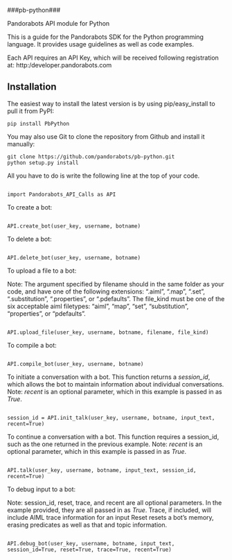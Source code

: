 ###pb-python###

Pandorabots API module for Python

﻿This is a guide for the Pandorabots SDK for the Python programming language. It provides usage guidelines as well as code examples.

Each API requires an API Key, which will be received following registration at: http:/developer.pandorabots.com


Installation
------------
The easiest way to install the latest version
is by using pip/easy_install to pull it from PyPI:

    pip install PbPython

You may also use Git to clone the repository from
Github and install it manually:

    git clone https://github.com/pandorabots/pb-python.git
    python setup.py install

 All you have to do is write the following line at the top of your code.

```

import Pandorabots_API_Calls as API

```

To create a bot:

```

API.create_bot(user_key, username, botname)

```

To delete a bot:

```

API.delete_bot(user_key, username, botname)

```

To upload a file to a bot:

Note: The argument specified by filename should in the same folder as your code, and have one of the following extensions: “.aiml”, “.map”, “.set”, “.substitution”, “.properties”, or “.pdefaults”. The file_kind must be one of the six acceptable aiml filetypes: “aiml”, “map”, “set”, “substitution”, “properties”, or “pdefaults”.

```

API.upload_file(user_key, username, botname, filename, file_kind)

```

To compile a bot:

```

API.compile_bot(user_key, username, botname)

```

To initiate a conversation with a bot. This function returns a _session_id_, which allows the bot to maintain information about individual conversations. Note: _recent_ is an optional parameter, which in this example is passed in as _True_.

```

session_id = API.init_talk(user_key, username, botname, input_text, recent=True)

```

To continue a conversation with a bot. This function requires a session_id, such as the one returned in the previous example. Note: _recent_ is an optional parameter, which in this example is passed in as _True_.

```

API.talk(user_key, username, botname, input_text, session_id, recent=True)

```

To debug input to a bot:

Note: session_id, reset, trace, and recent  are all optional parameters. In the example provided, they are all passed in as _True_. Trace, if included, will include AIML trace information for an input  Reset resets a bot’s memory, erasing predicates as well as that and topic information. 

```

API.debug_bot(user_key, username, botname, input_text, session_id=True, reset=True, trace=True, recent=True)

```



 


